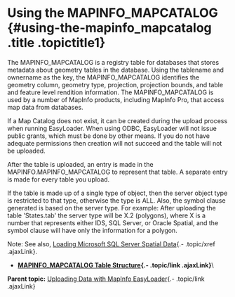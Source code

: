 Using the MAPINFO\_MAPCATALOG {#using-the-mapinfo_mapcatalog .title .topictitle1}
=============================

<div class="body conbody">

The MAPINFO\_MAPCATALOG is a registry table for databases that stores metadata about geometry tables in the database. Using the tablename and ownername as the key, the MAPINFO\_MAPCATALOG identifies the geometry column, geometry type, projection, projection bounds, and table and feature level rendition information. The MAPINFO\_MAPCATALOG is used by a number of MapInfo products, including MapInfo Pro, that access map data from databases.

If a Map Catalog does not exist, it can be created during the upload process when running EasyLoader. When using ODBC, EasyLoader will not issue public grants, which must be done by other means. If you do not have adequate permissions then creation will not succeed and the table will not be uploaded.

After the table is uploaded, an entry is made in the MAPINFO.MAPINFO\_MAPCATALOG to represent that table. A separate entry is made for every table you upload.

If the table is made up of a single type of object, then the server object type is restricted to that type, otherwise the type is ALL. Also, the symbol clause generated is based on the server type. For example: After uploading the table 'States.tab' the server type will be X.2 (polygons), where X is a number that represents either IDS, SQL Server, or Oracle Spatial, and the symbol clause will have only the information for a polygon.

<div class="note note">

<span class="notetitle">Note:</span> See also, [Loading Microsoft SQL Server Spatial Data](contents/loadingsqlserverspatialdata.html){.- .topic/xref .ajaxLink}.

</div>

</div>

<div class="related-links" functx="http://www.functx.com">

<div class="related-links-title">

</div>

-   **[MAPINFO\_MAPCATALOG Table Structure](contents/../contents/mapcatalogtablestructure.html){.- .topic/link .ajaxLink}**\

<div class="familylinks">

<div class="parentlink">

**Parent topic:** [Uploading Data with MapInfo EasyLoader](contents/../contents/chapterintro.html){.- .topic/link .ajaxLink}

</div>

</div>

</div>
